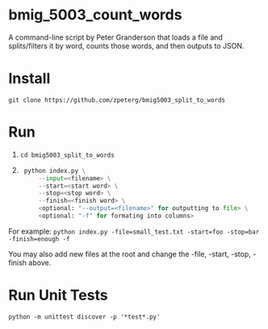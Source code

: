 # bmig_5003_count_words
A command-line script by Peter Granderson that loads a file and splits/filters it by word, counts those words, and then outputs to JSON.

# Install
```git clone https://github.com/zpeterg/bmig5003_split_to_words```

# Run
1. ```cd bmig5003_split_to_words```
2. ```python
    python index.py \
        --input=<filename> \
        --start=<start word> \
        --stop=<stop word> \
        --finish=<finish word> \
        <optional: "--output=<filename>" for outputting to file> \
        <optional: "-f" for formating into columns>
     ```

For example: ```python index.py -file=small_test.txt -start=foo -stop=bar -finish=enough -f```

You may also add new files at the root and change the -file, -start, -stop, -finish above. 

# Run Unit Tests
```python -m unittest discover -p '*test*.py'```